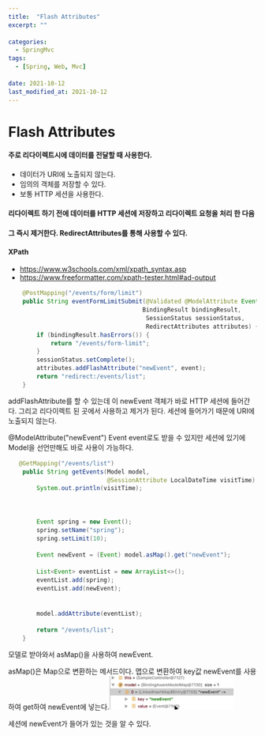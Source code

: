 ```yaml
---
title:  "Flash Attributes"
excerpt: ""

categories:
  - SpringMvc
tags:
  - [Spring, Web, Mvc]
 
date: 2021-10-12
last_modified_at: 2021-10-12
---
```




# Flash Attributes

#### 주로 리다이렉트시에 데이터를 전달할 때 사용한다.

- 데이터가 URI에 노출되지 않는다.
- 임의의 객체를 저장할 수 있다.
- 보통 HTTP 세션을 사용한다.

#### 리다이렉트 하기 전에 데이터를 HTTP 세션에 저장하고 리다이렉트 요청을 처리 한 다음 

#### 그 즉시 제거한다. RedirectAttributes를 통해 사용할 수 있다.



#### XPath

- https://www.w3schools.com/xml/xpath_syntax.asp
- https://www.freeformatter.com/xpath-tester.html#ad-output







```java
    @PostMapping("/events/form/limit")
    public String eventFormLimitSubmit(@Validated @ModelAttribute Event event,
                                      BindingResult bindingResult,
                                       SessionStatus sessionStatus,
                                       RedirectAttributes attributes) {
        if (bindingResult.hasErrors()) {
            return "/events/form-limit";
        }
        sessionStatus.setComplete();
        attributes.addFlashAttribute("newEvent", event);
        return "redirect:/events/list";
    }
```

addFlashAttribute를 할 수 있는데 이 newEvent 객체가 바로 HTTP 세션에 들어간다. 그리고 리다이렉트 된 곳에서 사용하고 제거가 된다. 세션에 들어가기 때문에 URI에 노출되지 않는다.



@ModelAttribute("newEvent") Event event로도 받을 수 있지만 세션에 있기에 Model을 선언만해도 바로 사용이 가능하다.

```java
   @GetMapping("/events/list")
    public String getEvents(Model model,
                            @SessionAttribute LocalDateTime visitTime) {
        System.out.println(visitTime);



        Event spring = new Event();
        spring.setName("spring");
        spring.setLimit(10);

        Event newEvent = (Event) model.asMap().get("newEvent");

        List<Event> eventList = new ArrayList<>();
        eventList.add(spring);
        eventList.add(newEvent);


        model.addAttribute(eventList);

        return "/events/list";
    }
```

모델로 받아와서 asMap()을 사용하여 newEvent.

asMap()은 Map으로 변환하는 메서드이다. 맵으로 변환하여 key값 newEvent를 사용하여 get하여 newEvent에 넣는다.<img src="/assets/images/image-20211011122557008.png" alt="image-20211011122557008" style="width:50%;" />

세션에 newEvent가 들어가 있는 것을 알 수 있다.